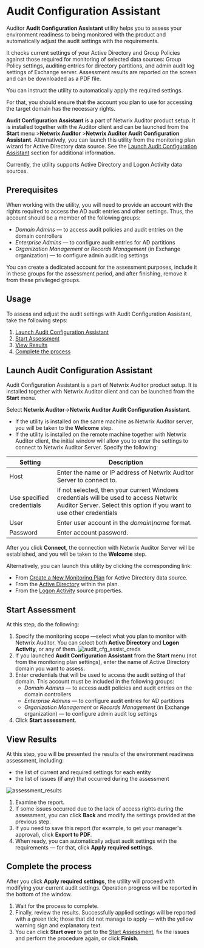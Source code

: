 # Audit Configuration Assistant

Auditor **Audit Configuration Assistant** utility helps you to assess your environment readiness to
being monitored with the product and automatically adjust the audit settings with the requirements.

It checks current settings of your Active Directory and Group Policies against those required for
monitoring of selected data sources: Group Policy settings, auditing entries for directory
partitions, and admin audit log settings of Exchange server. Assessment results are reported on the
screen and can be downloaded as a PDF file.

You can instruct the utility to automatically apply the required settings.

For that, you should ensure that the account you plan to use for accessing the target domain has the
necessary rights.

**Audit Configuration Assistant** is a part of Netwrix Auditor product setup. It is installed
together with the Auditor client and can be launched from the **Start** menu >**Netwrix
Auditor** >**Netwrix Auditor Audit Configuration Assistant**. Alternatively, you can launch this
utility from the monitoring plan wizard for Active Directory data source. See the
[Launch Audit Configuration Assistant](#launch-audit-configuration-assistant) section for additional
information.

Currently, the utility supports Active Directory and Logon Activity data sources.

## Prerequisites

When working with the utility, you will need to provide an account with the rights required to
access the AD audit entries and other settings. Thus, the account should be a member of the
following groups:

- _Domain Admins_ — to access audit policies and audit entries on the domain controllers
- _Enterprise Admins_ — to configure audit entries for AD partitions
- _Organization Management_ or _Records Management_ (in Exchange organization) — to configure admin
  audit log settings

You can create a dedicated account for the assessment purposes, include it in these groups for the
assessment period, and after finishing, remove it from these privileged groups.

## Usage

To assess and adjust the audit settings with Audit Configuration Assistant, take the following
steps:

1. [Launch Audit Configuration Assistant](#launch-audit-configuration-assistant)
2. [Start Assessment](#start-assessment)
3. [View Results](#view-results)
4. [Complete the process](#complete-the-process)

## Launch Audit Configuration Assistant

Audit Configuration Assistant is a part of Netwrix Auditor product setup. It is installed together
with Netwrix Auditor client and can be launched from the **Start** menu.

Select **Netwrix Auditor**→**Netwrix Auditor Audit Configuration Assistant**.

- If the utility is installed on the same machine as Netwrix Auditor server, you will be taken to
  the **Welcome** step.
- If the utility is installed on the remote machine together with Netwrix Auditor client, the
  initial window will allow you to enter the settings to connect to Netwrix Auditor Server. Specify
  the following:

| Setting                   | Description                                                                                                                                                   |
| ------------------------- | ------------------------------------------------------------------------------------------------------------------------------------------------------------- |
| Host                      | Enter the name or IP address of Netwrix Auditor Server to connect to.                                                                                         |
| Use specified credentials | If not selected, then your current Windows credentials will be used to access Netwrix Auditor Server. Select this option if you want to use other credentials |
| User                      | Enter user account in the _domain\name_ format.                                                                                                               |
| Password                  | Enter account password.                                                                                                                                       |

After you click **Connect**, the connection with Netwrix Auditor Server will be established, and you
will be taken to the **Welcome** step.

Alternatively, you can launch this utility by clicking the corresponding link:

- From
  [Create a New Monitoring Plan](/docs/auditor/10.6/auditor/admin/monitoringplans/create.md)
  for Active Directory data source.
- From the
  [Active Directory](/docs/auditor/10.6/auditor/admin/monitoringplans/activedirectory/overview.md)
  within the plan.
- From the
  [Logon Activity](/docs/auditor/10.6/auditor/admin/monitoringplans/logonactivity/overview.md)
  source properties.

## Start Assessment

At this step, do the following:

1. Specify the monitoring scope —select what you plan to monitor with Netwrix Auditor. You can
   select both **Active Directory** and **Logon Activity**, or any of them.
   ![audit_cfg_assist_creds](/img/versioned_docs/auditor_10.6/auditor/tools/audit_cfg_assist_creds.webp)
2. If you launched **Audit Configuration Assistant** from the **Start** menu (not from the
   monitoring plan settings), enter the name of Active Directory domain you want to assess.
3. Enter credentials that will be used to access the audit setting of that domain. This account must
   be included in the following groups:
   - _Domain Admins_ — to access audit policies and audit entries on the domain controllers
   - _Enterprise Admins_ — to configure audit entries for AD partitions
   - _Organization Management_ or _Records Management_ (in Exchange organization) — to configure
     admin audit log settings
4. Click **Start assessment**.

## View Results

At this step, you will be presented the results of the environment readiness assessment, including:

- the list of current and required settings for each entity
- the list of issues (if any) that occurred during the assessment

![assessment_results](/img/versioned_docs/auditor_10.6/auditor/tools/assessment_results.webp)

1. Examine the report.
2. If some issues occurred due to the lack of access rights during the assessment, you can click
   **Back** and modify the settings provided at the previous step.
3. If you need to save this report (for example, to get your manager's approval), click **Export to
   PDF**.
4. When ready, you can automatically adjust audit settings with the requirements — for that, click
   **Apply required settings**.

## Complete the process

After you click **Apply required settings**, the utility will proceed with modifying your current
audit settings. Operation progress will be reported in the bottom of the window.

1. Wait for the process to complete.
2. Finally, review the results. Successfully applied settings will be reported with a green tick;
   those that did not manage to apply — with the yellow warning sign and explanatory text.
3. You can click **Start over** to get to the [Start Assessment](#start-assessment), fix the issues
   and perform the procedure again, or click **Finish**.
